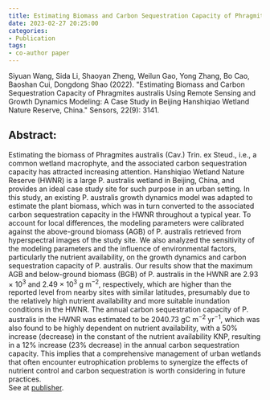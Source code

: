 ```yaml
---
title: Estimating Biomass and Carbon Sequestration Capacity of Phragmites australis Using Remote Sensing and Growth Dynamics Modeling&#58; A Case Study in Beijing Hanshiqiao Wetland Nature Reserve, China
date: 2023-02-27 20:25:00
categories:
- Publication
tags:
- co-author paper
---
```


<p> Siyuan Wang, Sida Li, Shaoyan Zheng, Weilun Gao, Yong Zhang, Bo Cao, Baoshan Cui, Dongdong Shao (2022). "Estimating Biomass and Carbon Sequestration Capacity of Phragmites australis Using Remote Sensing and Growth Dynamics Modeling: A Case Study in Beijing Hanshiqiao Wetland Nature Reserve, China." Sensors, 22(9): 3141. </p>

## Abstract:
Estimating the biomass of Phragmites australis (Cav.) Trin. ex Steud., i.e., a common wetland macrophyte, and the associated carbon sequestration capacity has attracted increasing attention. Hanshiqiao Wetland Nature Reserve (HWNR) is a large P. australis wetland in Beijing, China, and provides an ideal case study site for such purpose in an urban setting. In this study, an existing P. australis growth dynamics model was adapted to estimate the plant biomass, which was in turn converted to the associated carbon sequestration capacity in the HWNR throughout a typical year. To account for local differences, the modeling parameters were calibrated against the above-ground biomass (AGB) of P. australis retrieved from hyperspectral images of the study site. We also analyzed the sensitivity of the modeling parameters and the influence of environmental factors, particularly the nutrient availability, on the growth dynamics and carbon sequestration capacity of P. australis. Our results show that the maximum AGB and below-ground biomass (BGB) of P. australis in the HWNR are 2.93 × 10<sup>3</sup> and 2.49 × 10<sup>3</sup> g m<sup>−2</sup>, respectively, which are higher than the reported level from nearby sites with similar latitudes, presumably due to the relatively high nutrient availability and more suitable inundation conditions in the HWNR. The annual carbon sequestration capacity of P. australis in the HWNR was estimated to be 2040.73 gC m<sup>−2</sup> yr<sup>−1</sup>, which was also found to be highly dependent on nutrient availability, with a 50% increase (decrease) in the constant of the nutrient availability KNP, resulting in a 12% increase (23% decrease) in the annual carbon sequestration capacity. This implies that a comprehensive management of urban wetlands that often encounter eutrophication problems to synergize the effects of nutrient control and carbon sequestration is worth considering in future practices.
<br/>See at [publisher](https://www.mdpi.com/1424-8220/22/9/3141).
